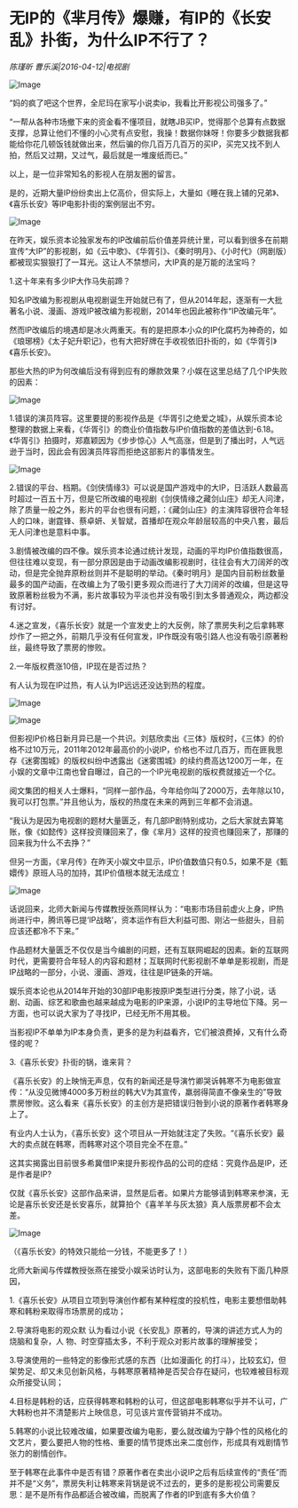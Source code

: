 # 无IP的《芈月传》爆赚，有IP的《长安乱》扑街，为什么IP不行了？

*陈瑾昕  曹乐溪|2016-04-12|电视剧*

![Image](http://static.ylzbl.com/uploads/ueditor/php/upload/image/20170912/1505203357910242.jpeg)

“妈的疯了吧这个世界，全尼玛在家写小说卖ip，我看比开影视公司强多了。”

“一帮从各种市场撤下来的资金看不懂项目，就瞎JB买IP，觉得那个总算有点数据支撑，总算让他们不懂的小心灵有点安慰，我操！数据你妹呀！你要多少数据我都能给你花几顿饭钱就做出来，然后骗的你几百万几百万的买IP，买完又找不到人拍，然后又过期，又过气，最后就是一堆废纸而已。”

以上，是一位非常知名的影视人在朋友圈的留言。

是的，近期大量IP纷纷卖出上亿高价，但实际上，大量如《睡在我上铺的兄弟》、《喜乐长安》等IP电影扑街的案例层出不穷。

![Image](http://si1.go2yd.com/get-image/0Gc8w1UP6LQ)

在昨天，娱乐资本论独家发布的IP改编前后价值差异统计里，可以看到很多在前期宣传“大IP”的影视剧，如《云中歌》、《华胥引》、《秦时明月》、《小时代》（网剧版）都被现实狠狠打了一耳光。这让人不禁想问，大IP真的是万能的法宝吗？

1.这十年来有多少IP大作马失前蹄？

知名IP改编为影视剧从电视剧诞生开始就已有了，但从2014年起，逐渐有一大批著名小说、漫画、游戏IP被改编为影视剧，2014年也因此被称作“IP改编元年”。

然而IP改编后的境遇却是冰火两重天。有的是把原本小众的IP化腐朽为神奇的，如《琅琊榜》《太子妃升职记》，也有大把好牌在手收视依旧扑街的，如《华胥引》《喜乐长安》。

那些大热的IP为何改编后没有得到应有的爆款效果？小娱在这里总结了几个IP失败的因素：

![Image](http://si1.go2yd.com/get-image/0Gc8w6uHO9w)

1.错误的演员阵容。这里要提的影视作品是《华胥引之绝爱之城》，从娱乐资本论整理的数据上来看，《华胥引》的商业价值指数与IP价值指数的差值达到-6.18。《华胥引》拍摄时，郑嘉颖因为《步步惊心》人气高涨，但是到了播出时，人气远逊于当时，因此会有因演员阵容而拒绝这部影片的事情发生。

![Image](http://si1.go2yd.com/get-image/0Gc8wHvxufQ)

2.错误的平台、档期。《剑侠情缘3》可以说是国产游戏中的大IP，日活跃人数最高时超过一百五十万，但是它所改编的电视剧《剑侠情缘之藏剑山庄》却无人问津，除了质量一般之外，影片的平台也很有问题，：《藏剑山庄》的主演阵容很符合年轻人的口味，谢霆锋、蔡卓妍、关智斌，首播却在观众年龄层较高的中央八套，最后无人问津也是意料中事。

3.剧情被改编的四不像。娱乐资本论通过统计发现，动画的平均IP价值指数很高，但往往难以变现，有一部分原因是由于动画改编影视剧时，往往会有大刀阔斧的改动，但是完全抛弃原粉丝则并不是聪明的举动。《秦时明月》是国内目前粉丝数量最多的国产动画，在改编上为了吸引更多观众而进行了大刀阔斧的改编，但是这导致原著粉丝极为不满，影片故事较为平淡也并没有吸引到太多普通观众，两边都没有讨好。

4.迷之宣发，《喜乐长安》就是一个宣发史上的大反例，除了票房失利之后拿韩寒炒作了一把之外，前期几乎没有任何宣发，IP作既没有吸引路人也没有吸引原著粉丝，最终导致了票房的惨败。

2.一年版权费涨10倍，IP现在是否过热？

有人认为现在IP过热，有人认为IP远远还没达到热的程度。

![Image](http://si1.go2yd.com/get-image/0Gc8wFDpu8O)

![Image](http://si1.go2yd.com/get-image/0Gc8w5Ztets)

但影视IP价格日新月异已是一个共识。刘慈欣卖出《三体》版权时，《三体》的价格不过10万元，2011年2012年最高价的小说IP，价格也不过几百万，而在匪我思存《迷雾围城》的版权纠纷中透露出《迷雾围城》的续约费高达1200万一年，在小娱的文章中江南也曾自曝过，自己的一个IP光电视剧的版权费就接近一个亿。

阅文集团的相关人士爆料，“同样一部作品，今年给你叫了2000万，去年除以10，我可以打包票。”并且他认为，版权的热度在未来的两到三年都不会消退。

“我认为是因为电视剧的题材大量匮乏，有几部IP剧特别成功，之后大家就去算笔账，像《如懿传》这样投资赚回来了，像《芈月》这样的投资也赚回来了，那赚的回来我为什么不去挣？”

但另一方面，《芈月传》在昨天小娱文中显示，IP价值数值只有0.5，如果不是《甄嬛传》原班人马的加持，其IP价值根本就无法成立！

![Image](http://si1.go2yd.com/get-image/0Gc8w2rdncm)

话说回来，北师大新闻与传媒教授张燕同样认为：“电影市场目前虚火上身，IP热尚进行中，腾讯等已提‘IP战略’，资本运作有巨大利益可图、刚沾一些甜头，目前应该还都冷不下来。”

作品题材大量匮乏不仅仅是当今编剧的问题，还有互联网崛起的因素。新的互联网时代，更需要符合年轻人的内容和题材；互联网时代影视剧不单单是影视剧，而是IP战略的一部分，小说、漫画、游戏，往往是IP链条的开端。

娱乐资本论也从2014年开始的30部IP电影按原IP类型进行分类，除了小说，话剧、动画、综艺和歌曲也越来越成为电影的IP来源，小说IP的主导地位下降。另一方面，也可以说大家为了寻找IP，已经无所不用其极。

当影视IP不单单为IP本身负责，更多的是为利益看齐，它们被浪费掉，又有什么奇怪的呢？

3.《喜乐长安》扑街的锅，谁来背？

《喜乐长安》的上映悄无声息，仅有的新闻还是导演竹卿哭诉韩寒不为电影做宣传：“从没见微博4000多万粉丝的韩大V为其宣传，羸弱得简直不像亲生的”导致票房惨败。这么看来《喜乐长安》的主创方是把错误归咎到小说的原著作者韩寒身上了。

有业内人士认为，《喜乐长安》这个项目从一开始就注定了失败。“《喜乐长安》最大的卖点就在韩寒，而韩寒对这个项目完全不在意。”

这其实揭露出目前很多希冀借IP来提升影视作品的公司的症结：究竟作品是IP，还是作者是IP?

仅就《喜乐长安》这部作品来讲，显然是后者。如果片方能够请到韩寒来参演，无论是喜乐长安还是长安喜乐，就算拍个《喜羊羊与灰太狼》真人版票房都不会太差。

![Image](http://si1.go2yd.com/get-image/0Gc8w4AYhma)

（《喜乐长安》的特效只能给一分钱，不能更多了！）

北师大新闻与传媒教授张燕在接受小娱采访时认为，这部电影的失败有下面几种原因，

1.《喜乐长安》从项目立项到导演创作都有某种程度的投机性，电影主要想借助韩寒和韩粉来取得市场票房的成功；

2.导演将电影的观众默 认为看过小说《长安乱》原著的，导演的讲述方式人为的烧脑和复杂，人 物、时空穿插太多，不利于观众对影片故事的理解接受；

3.导演使用的一些特定的影像形式感的东西（比如漫画化 的打斗），比较玄幻，但架势足、却又未见创新风格，与韩寒原著精神是否契合存在疑问，也较难被目标观众所接受认同；

4.目标是韩粉的话，应获得韩寒和韩粉的认可，但这部电影韩寒似乎并不认可，广大韩粉也并不清楚影片上映信息，可见该片宣传营销并不成功。

5.韩寒的小说比较难改编，如果要改编为电影，要么就改编为宁静个性的风格化的文艺片，要么要把人物的性格、重要的情节提炼出来二度创作，形成具有戏剧情节张力的剧情创作。

至于韩寒在此事件中是否有错？原著作者在卖出小说IP之后有后续宣传的“责任”而并不是“义务”，票房失利让韩寒来背锅是说不过去的，更多的是影视公司需要反思：是不是所有作品都适合被改编，而脱离了作者的IP到底有多大价值？

